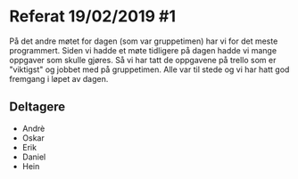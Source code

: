 # Referat 19/02/2019  #1
På det andre møtet for dagen (som var gruppetimen) har vi for det meste programmert. Siden vi hadde et møte 
tidligere på dagen hadde vi mange oppgaver som skulle gjøres. Så vi har tatt de oppgavene på trello 
som er "viktigst" og jobbet med på gruppetimen. Alle var til stede og vi har hatt god fremgang i løpet av dagen. 
 

## Deltagere 
* Andrè
* Oskar
* Erik
* Daniel
* Hein